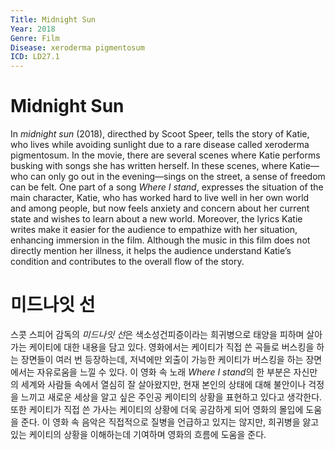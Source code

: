 ```yaml
---
Title: Midnight Sun
Year: 2018
Genre: Film
Disease: xeroderma pigmentosum
ICD: LD27.1
---
```


# Midnight Sun

In *midnight sun* (2018), directhed by Scoot Speer, tells the story of Katie, who lives while avoiding sunlight due to a rare disease called xeroderma pigmentosum. In the movie, there are several scenes where Katie performs busking with songs she has written herself. In these scenes, where Katie—who can only go out in the evening—sings on the street, a sense of freedom can be felt.
One part of a song *Where I stand*, expresses the situation of the main character, Katie, who has worked hard to live well in her own world and among people, but now feels anxiety and concern about her current state and wishes to learn about a new world.
Moreover, the lyrics Katie writes make it easier for the audience to empathize with her situation, enhancing immersion in the film. Although the music in this film does not directly mention her illness, it helps the audience understand Katie’s condition and contributes to the overall flow of the story.


# 미드나잇 선

스콧 스피어 감독의 *미드나잇 선*은 색소성건피증이라는 희귀병으로 태양을 피하며 살아가는 케이티에 대한 내용을 담고 있다. 영화에서는 케이티가 직접 쓴 곡들로 버스킹을 하는 장면들이 여러 번 등장하는데, 저녁에만 외출이 가능한 케이티가 버스킹을 하는 장면에서는 자유로움을 느낄 수 있다. 
이 영화 속 노래 *Where I stand*의 한 부분은 자신만의 세계와 사람들 속에서 열심히 잘 살아왔지만, 현재 본인의 상태에 대해 불안이나 걱정을 느끼고 새로운 세상을 알고 싶은 주인공 케이티의 상황을 표현하고 있다고 생각한다.
또한 케이티가 직접 쓴 가사는 케이티의 상황에 더욱 공감하게 되어 영화의 몰입에 도움을 준다. 이 영화 속 음악은 직접적으로 질병을 언급하고 있지는 않지만, 희귀병을 앓고 있는 케이티의 상황을 이해하는데 기여하며 영화의 흐름에 도움을 준다.
